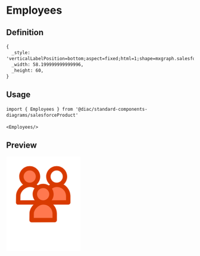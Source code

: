 # Employees

## Definition

```
{
  _style: 'verticalLabelPosition=bottom;aspect=fixed;html=1;shape=mxgraph.salesforce.employees;',
  _width: 58.199999999999996,
  _height: 60,
}
```

## Usage

```
import { Employees } from '@diac/standard-components-diagrams/salesforceProduct'

<Employees/>
```

## Preview

<img src="./employees.png" width="200"/>
